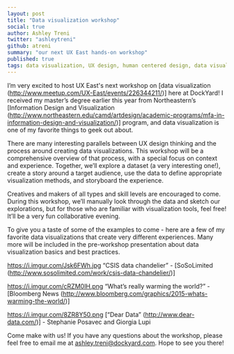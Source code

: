 ```yaml
---
layout: post
title: "Data visualization workshop"
social: true
author: Ashley Treni
twitter: "ashleytreni"
github: atreni
summary: "our next UX East hands-on workshop"
published: true
tags: data visualization, UX design, human centered design, data visualization methods
---
```


I’m very excited to host UX East's next workshop on [data visualization (http://www.meetup.com/UX-East/events/226344211/)] here at DockYard! I received my master’s degree earlier this year from Northeastern’s [Information Design and Visualization (http://www.northeastern.edu/camd/artdesign/academic-programs/mfa-in-information-design-and-visualization/)] program, and data visualization is one of my favorite things to geek out about. 

There are many interesting parallels between UX design thinking and the process around creating data visualizations. This workshop will be a comprehensive overview of that process, with a special focus on context and experience. Together, we’ll explore a dataset (a very interesting one!), create a story around a target audience, use the data to define appropriate visualization methods, and storyboard the experience.

Creatives and makers of all types and skill levels are encouraged to come. During this workshop, we’ll manually look through the data and sketch our explorations, but for those who are familiar with visualization tools, feel free! It’ll be a very fun collaborative evening. 

To give you a taste of some of the examples to come - here are a few of my favorite data visualizations that create very different experiences. Many more will be included in the pre-workshop presentation about data visualization basics and best practices.

https://i.imgur.com/Jsk6FWh.jpg
“CSIS data chandelier” - [SoSoLimited (http://www.sosolimited.com/work/csis-data-chandelier/)]

https://i.imgur.com/cRZM0lH.png
“What’s really warming the world?” - [Bloomberg News (http://www.bloomberg.com/graphics/2015-whats-warming-the-world/)]

https://i.imgur.com/8ZR8Y50.png
[“Dear Data” (http://www.dear-data.com/)] - Stephanie Posavec and Giorgia Lupi

Come make with us! If you have any questions about the workshop, please feel free to email me at ashley.treni@dockyard.com. Hope to see you there!
